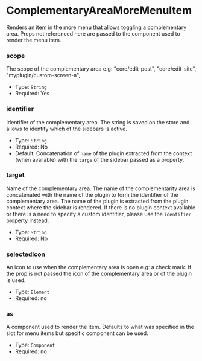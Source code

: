 # ComplementaryAreaMoreMenuItem

Renders an item in the more menu that allows toggling a complementary area.
Props not referenced here are passed to the component used to render the menu item.

### scope

The scope of the complementary area e.g: "core/edit-post", "core/edit-site", "myplugin/custom-screen-a",

- Type: `String`
- Required: Yes

### identifier

Identifier of the complementary area. The string is saved on the store and allows to identify which of the sidebars is
active.

- Type: `String`
- Required: No
- Default: Concatenation of `name` of the plugin extracted from the context (when available) with the `targe` of the
  sidebar passed as a property.

### target

Name of the complementary area. The name of the complementarity area is concatenated with the name of the plugin to form
the identifier of the complementary area. The name of the plugin is extracted from the plugin context where the sidebar
is rendered. If there is no plugin context available or there is a need to specify a custom identifier, please use
the `identifier` property instead.

- Type: `String`
- Required: No

### selectedIcon

An icon to use when the complementary area is open e.g: a check mark.
If the prop is not passed the icon of the complementary area or of the plugin is used.

- Type: `Element`
- Required: no

### as

A component used to render the item.
Defaults to what was specified in the slot for menu items but specific component can be used.

- Type: `Component`
- Required: no
